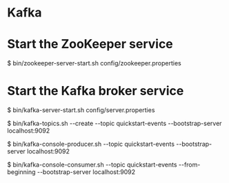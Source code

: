 # Kafka

# Start the ZooKeeper service
$ bin/zookeeper-server-start.sh config/zookeeper.properties

# Start the Kafka broker service
$ bin/kafka-server-start.sh config/server.properties

$ bin/kafka-topics.sh --create --topic quickstart-events --bootstrap-server localhost:9092



$ bin/kafka-console-producer.sh --topic quickstart-events --bootstrap-server localhost:9092



$ bin/kafka-console-consumer.sh --topic quickstart-events --from-beginning --bootstrap-server localhost:9092
